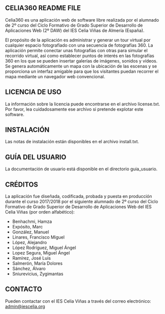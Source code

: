 CELIA360 README FILE
--------------------

Celia360 es una aplicación web de software libre realizada por el alumnado
de 2º curso del Ciclo Formativo de Grado Superior de Desarrollo de Aplicaciones
Web (2º DAW) del IES Celia Viñas de Almería (España).

El propósito de la aplicación es administrar y generar un tour virtual por
cualquier espacio fotografiado con una secuencia de fotografías 360. La
aplicación permite conectar unas fotografías con otras para simular el recorrido
virtual, así como establecer puntos de interés en las fotografías 360 en los
que se pueden insertar galerías de imágenes, sonidos y vídeos. Se genera
automáticamente un mapa con la ubicación de las escenas y se proporciona
un interfaz amigable para que los visitantes puedan recorrer el mapa mediante
un navegador web convencional.


LICENCIA DE USO
---------------

La información sobre la licencia puede encontrarse en el archivo license.txt.
Por favor, lea cuidadosamente ese archivo si pretende explotar este software.


INSTALACIÓN
-----------

Las notas de instalación están disponibles en el archivo install.txt.


GUÍA DEL USUARIO
----------------

La documentación de usuario está disponible en el directorio guia_usuario.


CRÉDITOS
--------

La aplicación fue diseñada, codificada, probada y puesta en producción durante
el curso 2017/2018 por el siguiente alumnado de 2º curso del Ciclo Formativo de 
Grado Superior de Desarrollo de Aplicaciones Web del IES Celia Viñas 
(por orden alfabético):
- Benhachmi, Hamza
- Expósito, Marc
- González, Manuel
- Linares, Francisco Miguel
- López, Alejandro
- López Rodríguez, Miguel Ángel
- Lopez Segura, Miguel Ángel
- Ramírez, José Luis
- Salmerón, María Dolores
- Sánchez, Álvaro
- Sniurevicius, Zygimantas


CONTACTO
--------

Pueden contactar con el IES Celia Viñas a través del correo electrónico:
admin@iescelia.org